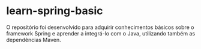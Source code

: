 # learn-spring-basic
O repositório foi desenvolvido para adquirir conhecimentos básicos sobre o framework Spring e aprender a integrá-lo com o Java, utilizando também as dependências Maven.
